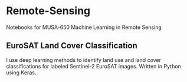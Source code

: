# Remote-Sensing
Notebooks for MUSA-650 Machine Learning in Remote Sensing

## EuroSAT Land Cover Classification 
I use deep learning methods to identify land use and land cover classifications for labeled Sentinel-2 EuroSAT images.
Written in Python using Keras.
